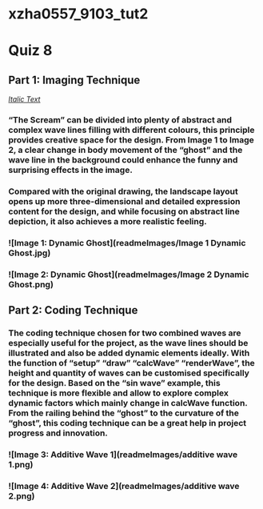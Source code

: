 # xzha0557_9103_tut2

# Quiz 8

## Part 1: Imaging Technique
*[Italic Text](https://www.youtube.com/watch?v=nPCD7OciF7A)* 

### “The Scream” can be divided into plenty of abstract and complex wave lines filling with different colours, this principle provides creative space for the design.  From Image 1 to Image 2, a clear change in body movement of the “ghost” and the wave line in the background could enhance the funny and surprising effects in the image. 

### Compared with the original drawing, the landscape layout opens up more three-dimensional and detailed expression content for the design, and while focusing on abstract line depiction, it also achieves a more realistic feeling. 

### ![Image 1: Dynamic Ghost](readmeImages/Image 1 Dynamic Ghost.jpg)
### ![Image 2: Dynamic Ghost](readmeImages/Image 2 Dynamic Ghost.png)

## Part 2: Coding Technique

### The coding technique chosen for two combined waves are especially useful for the project, as the wave lines should be illustrated and also be added dynamic elements ideally. With the function of “setup” “draw” “calcWave” “renderWave”, the height and quantity of waves can be customised specifically for the design. Based on the “sin wave” example, this technique is more flexible and allow to explore complex dynamic factors which mainly change in calcWave function. From the railing behind the “ghost” to the curvature of the “ghost”, this coding technique can be a great help in project progress and innovation.

### ![Image 3: Additive Wave 1](readmeImages/additive wave 1.png)
### ![Image 4: Additive Wave 2](readmeImages/additive wave 2.png)
